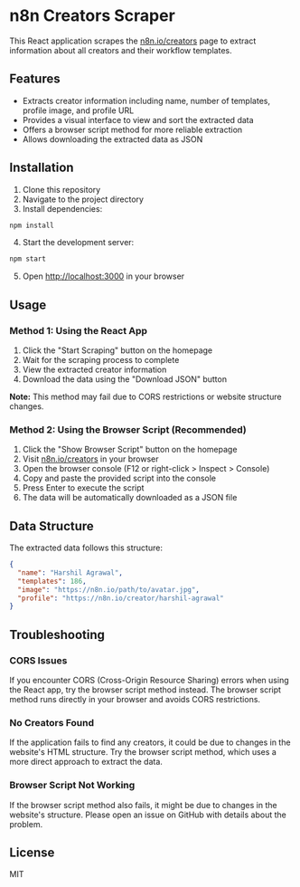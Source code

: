 # n8n Creators Scraper

This React application scrapes the [n8n.io/creators](https://n8n.io/creators/) page to extract information about all creators and their workflow templates.

## Features

- Extracts creator information including name, number of templates, profile image, and profile URL
- Provides a visual interface to view and sort the extracted data
- Offers a browser script method for more reliable extraction
- Allows downloading the extracted data as JSON

## Installation

1. Clone this repository
2. Navigate to the project directory
3. Install dependencies:

```bash
npm install
```

4. Start the development server:

```bash
npm start
```

5. Open [http://localhost:3000](http://localhost:3000) in your browser

## Usage

### Method 1: Using the React App

1. Click the "Start Scraping" button on the homepage
2. Wait for the scraping process to complete
3. View the extracted creator information
4. Download the data using the "Download JSON" button

**Note:** This method may fail due to CORS restrictions or website structure changes.

### Method 2: Using the Browser Script (Recommended)

1. Click the "Show Browser Script" button on the homepage
2. Visit [n8n.io/creators](https://n8n.io/creators/) in your browser
3. Open the browser console (F12 or right-click > Inspect > Console)
4. Copy and paste the provided script into the console
5. Press Enter to execute the script
6. The data will be automatically downloaded as a JSON file

## Data Structure

The extracted data follows this structure:

```json
{
  "name": "Harshil Agrawal",
  "templates": 186,
  "image": "https://n8n.io/path/to/avatar.jpg",
  "profile": "https://n8n.io/creator/harshil-agrawal"
}
```

## Troubleshooting

### CORS Issues

If you encounter CORS (Cross-Origin Resource Sharing) errors when using the React app, try the browser script method instead. The browser script method runs directly in your browser and avoids CORS restrictions.

### No Creators Found

If the application fails to find any creators, it could be due to changes in the website's HTML structure. Try the browser script method, which uses a more direct approach to extract the data.

### Browser Script Not Working

If the browser script method also fails, it might be due to changes in the website's structure. Please open an issue on GitHub with details about the problem.

## License

MIT

